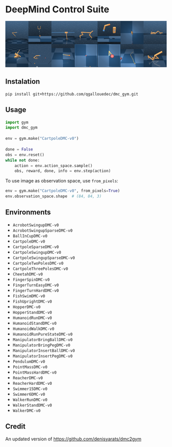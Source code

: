 # DeepMind Control Suite

![](envs.png)

## Instalation

```shell
pip install git+https://github.com/qgallouedec/dmc_gym.git
```

## Usage

```python
import gym
import dmc_gym

env = gym.make("CartpoleDMC-v0")

done = False
obs = env.reset()
while not done:
    action = env.action_space.sample()
    obs, reward, done, info = env.step(action)
```

To use image as observation space, use `from_pixels`:

```python
env = gym.make("CartpoleDMC-v0", from_pixels=True)
env.observation_space.shape  # (84, 84, 3)
```

## Environments

- `AcrobotSwingupDMC-v0`
- `AcrobotSwingupSparseDMC-v0`
- `BallInCupDMC-v0`
- `CartpoleDMC-v0`
- `CartpoleSparseDMC-v0`
- `CartpoleSwingupDMC-v0`
- `CartpoleSwingupSparseDMC-v0`
- `CartpoleTwoPolesDMC-v0`
- `CartpoleThreePolesDMC-v0`
- `CheetahDMC-v0`
- `FingerSpinDMC-v0`
- `FingerTurnEasyDMC-v0`
- `FingerTurnHardDMC-v0`
- `FishSwimDMC-v0`
- `FishUprightDMC-v0`
- `HopperDMC-v0`
- `HopperStandDMC-v0`
- `HumanoidRunDMC-v0`
- `HumanoidStandDMC-v0`
- `HumanoidWalkDMC-v0`
- `HumanoidRunPureStateDMC-v0`
- `ManipulatorBringBallDMC-v0`
- `ManipulatorBringPegDMC-v0`
- `ManipulatorInsertBallDMC-v0`
- `ManipulatorInsertPegDMC-v0`
- `PendulumDMC-v0`
- `PointMassDMC-v0`
- `PointMassHardDMC-v0`
- `ReacherDMC-v0`
- `ReacherHardDMC-v0`
- `Swimmer15DMC-v0`
- `Swimmer6DMC-v0`
- `WalkerRunDMC-v0`
- `WalkerStandDMC-v0`
- `WalkerDMC-v0`

## Credit

An updated version of https://github.com/denisyarats/dmc2gym